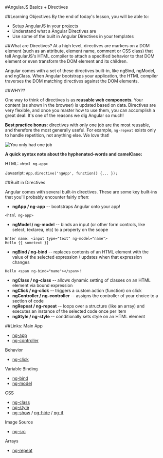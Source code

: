 #AngularJS Basics + Directives

##Learning Objectives
By the end of today's lesson, you will be able to:

* Setup AngularJS in your projects
* Understand what a Angular Directives are
* Use some of the built in Angular Directives in your templates


##What are Directives?
At a high level, directives are markers on a DOM element (such as an attribute, element name, comment or CSS class) that tell AngularJS's HTML compiler to attach a specified behavior to that DOM element or even transform the DOM element and its children.

Angular comes with a set of these directives built-in, like ngBind, ngModel, and ngClass. When Angular bootstraps your application, the HTML compiler traverses the DOM matching directives against the DOM elements.


##WHY??

One way to think of directives is as **reusable web components**. Your content (as shown in the browser) is updated based on data. Directives are very flexible, and once you master how to use them, you can accomplish a great deal. It's one of the reasons we dig Angular so much!

**Best practice bonus:** directives with only one job are the most reusable, and therefore the most generally useful. For example, ```ng-repeat``` exists only to handle repetition, not anything else. We love that!

![You only had one job](http://i3.kym-cdn.com/entries/icons/original/000/012/300/you-had-one-job34-580x425.jpg)


**A quick syntax note about the hyphenated-words and camelCase:**

HTML:
```<html ng-app>```

Javasript:
```App.directive('ngApp', function() {... });```


##Built in Directives

Angular comes with several built-in directives. These are some key built-ins that you'll probably encounter fairly often:

- **ngApp / ng-app** -- bootstraps Angular onto your app!

```<html ng-app>```

- **ngModel / ng-model** -- binds an input (or other form controls, like select, textarea, etc) to a property on the scope

```
Enter name: <input type="text" ng-model="name">
Hello {{ sometext }}
```

- **ngBind / ng-bind** -- replaces contents of an HTML element with the value of the selected expression / updates when that expression changes

```
Hello <span ng-bind="name"></span>!
```

- **ngClass / ng-class** -- allows dynamic setting of classes on an HTML element via bound expression 
- **ngClick / ng-click** -- triggers a custom action (function) on click
- **ngController / ng-controller** -- assigns the controller of your choice to a section of code
- **ngRepeat / ng-repeat** -- loops over a structure (like an array) and executes an instance of the selected code once per item
- **ngStyle / ng-style** -- conditionally sets style on an HTML element



##Links:
Main App
- [ng-app](https://docs.angularjs.org/api/ng/directive/ngApp)
- [ng-controller](https://docs.angularjs.org/api/ng/directive/ngController)

Behavior
- [ng-click](https://docs.angularjs.org/api/ng/directive/ngClick)

Variable Binding
- [ng-bind](https://docs.angularjs.org/api/ng/directive/ngBind)
- [ng-model](https://docs.angularjs.org/api/ng/directive/ngModel)

CSS
- [ng-class](https://docs.angularjs.org/api/ng/directive/ngClass)
- [ng-style](https://docs.angularjs.org/api/ng/directive/ngStyle)
- [ng-show](https://docs.angularjs.org/api/ng/directive/ngShow) / [ng-hide](https://docs.angularjs.org/api/ng/directive/ngHide) / [ng-if](https://docs.angularjs.org/api/ng/directive/ngIf)

Image Source
- [ng-src](https://docs.angularjs.org/api/ng/directive/ngSrc)

Arrays
- [ng-repeat](https://docs.angularjs.org/api/ng/directive/ngRepeat)
